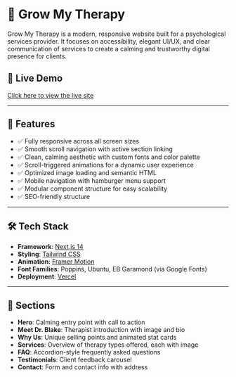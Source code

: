 # 🌿 Grow My Therapy

Grow My Therapy is a modern, responsive website built for a psychological services provider. It focuses on accessibility, elegant UI/UX, and clear communication of services to create a calming and trustworthy digital presence for clients.

## 🧠 Live Demo

[Click here to view the live site](https://get-my-therapy.vercel.app/)

---

## 📌 Features

- ✅ Fully responsive across all screen sizes
- ✅ Smooth scroll navigation with active section linking
- ✅ Clean, calming aesthetic with custom fonts and color palette
- ✅ Scroll-triggered animations for a dynamic user experience
- ✅ Optimized image loading and semantic HTML
- ✅ Mobile navigation with hamburger menu support
- ✅ Modular component structure for easy scalability
- ✅ SEO-friendly structure

---

## 🛠️ Tech Stack

- **Framework**: [Next.js 14](https://nextjs.org)
- **Styling**: [Tailwind CSS](https://tailwindcss.com)
- **Animation**: [Framer Motion](https://www.framer.com/motion/)
- **Font Families**: Poppins, Ubuntu, EB Garamond (via Google Fonts)
- **Deployment**: [Vercel](https://vercel.com)

---

## 🧩 Sections

- **Hero**: Calming entry point with call to action
- **Meet Dr. Blake**: Therapist introduction with image and bio
- **Why Us**: Unique selling points and animated stat cards
- **Services**: Overview of therapy types offered, each with image
- **FAQ**: Accordion-style frequently asked questions
- **Testimonials**: Client feedback carousel
- **Contact**: Form and contact info with address
  
